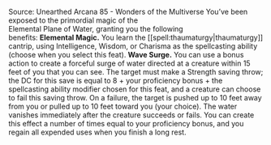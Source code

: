 Source: Unearthed Arcana 85 - Wonders of the Multiverse
You’ve been exposed to the primordial magic of the  
Elemental Plane of Water, granting you the following  
benefits:
**Elemental Magic.** You learn the [[spell:thaumaturgy|thaumaturgy]] cantrip, using Intelligence, Wisdom, or Charisma as the spellcasting ability (choose when you select this feat).
**Wave Surge.** You can use a bonus action to create a forceful surge of water directed at a creature within 15 feet of you that you can see. The target must make a Strength saving throw; the DC for this save is equal to 8 + your proficiency bonus + the spellcasting ability modifier chosen for this feat, and a creature can choose to fail this saving throw. On a failure, the target is pushed up to 10 feet away from you or pulled up to 10 feet toward you (your choice). The water vanishes immediately after the creature succeeds or fails. You can create this effect a number of times equal to your proficiency bonus, and you regain all expended uses when you finish a long rest.
